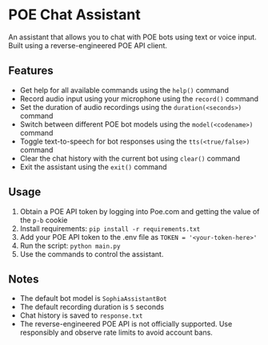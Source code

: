 # POE Chat Assistant

An assistant that allows you to chat with POE bots using text or voice input. Built using a reverse-engineered POE API client.

## Features

- Get help for all available commands using the `help()` command
- Record audio input using your microphone using the `record()` command
- Set the duration of audio recordings using the `duration(<seconds>)` command
- Switch between different POE bot models using the `model(<codename>)` command
- Toggle text-to-speech for bot responses using the `tts(<true/false>)` command
- Clear the chat history with the current bot using `clear()` command
- Exit the assistant using the `exit()` command

## Usage

1. Obtain a POE API token by logging into Poe.com and getting the value of the `p-b` cookie
2. Install requirements: `pip install -r requirements.txt`
3. Add your POE API token to the .env file as `TOKEN = '<your-token-here>'`
4. Run the script: `python main.py`
5. Use the commands to control the assistant.

## Notes

- The default bot model is `SophiaAssistantBot`
- The default recording duration is `5` seconds
- Chat history is saved to `response.txt`
- The reverse-engineered POE API is not officially supported. Use responsibly and observe rate limits to avoid account bans.
